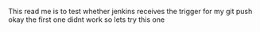 This read me is to test whether jenkins receives the trigger for my git push
okay the first one didnt work so lets try this one